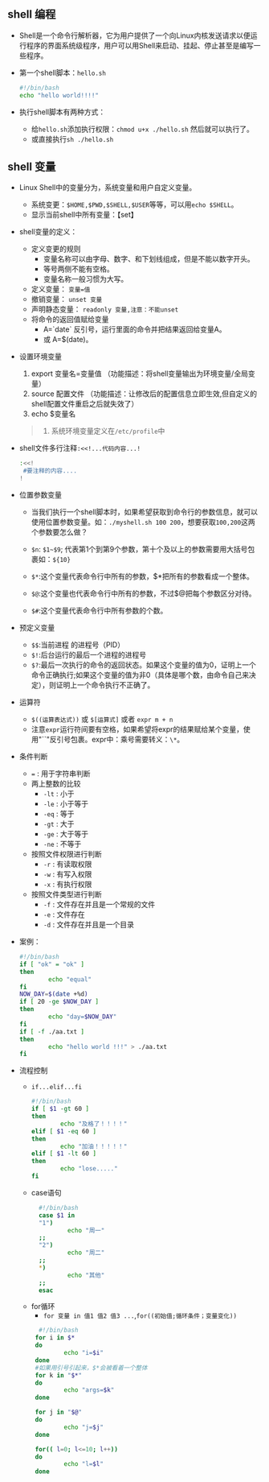 ## shell 编程

- Shell是一个命令行解析器，它为用户提供了一个向Linux内核发送请求以便运行程序的界面系统级程序，用户可以用Shell来启动、挂起、停止甚至是编写一些程序。

- 第一个shell脚本：`hello.sh`
  ```bash
  #!/bin/bash
  echo "hello world!!!!"
  ```

- 执行shell脚本有两种方式：
  - 给`hello.sh`添加执行权限：`chmod u+x ./hello.sh` 然后就可以执行了。
  - 或直接执行`sh ./hello.sh`

## shell 变量
 - Linux Shell中的变量分为，系统变量和用户自定义变量。
   - 系统变更：`$HOME,$PWD,$SHELL,$USER`等等，可以用`echo $SHELL`。
   - 显示当前shell中所有变量：【set】

 - shell变量的定义：
   - 定义变更的规则
     - 变量名称可以由字母、数字、和下划线组成，但是不能以数字开头。
     - 等号两侧不能有空格。
     - 变量名称一般习惯为大写。
   - 定义变量： `变量=值`
   - 撤销变量： `unset 变量`
   - 声明静态变量： `readonly 变量,注意：不能unset`
   - 将命令的返回值赋给变量
     - A=\`date\` 反引号，运行里面的命令并把结果返回给变量A。
     - 或 A=$(date)。
- 设置环境变量
  1. export 变量名=变量值 （功能描述：将shell变量输出为环境变量/全局变量）
  2. source 配置文件 （功能描述：让修改后的配置信息立即生效,但自定义的shell配置文件重启之后就失效了）
  3. echo $变量名

  > 1. 系统环境变量定义在`/etc/profile`中

- shell文件多行注释`:<<!...代码内容...!`
  ```bash
  :<<!
   #要注释的内容....
  !
  ```

- 位置参数变量
  - 当我们执行一个shell脚本时，如果希望获取到命令行的参数信息，就可以使用位置参数变量。如：`./myshell.sh 100 200`，想要获取`100,200`这两个参数要怎么做？

  - `$n`: `$1~$9`; 代表第1个到第9个参数，第十个及以上的参数需要用大括号包裹如：`${10}`
  - `$*`:这个变量代表命令行中所有的参数，$*把所有的参数看成一个整体。
  - `$@`:这个变量也代表命令行中所有的参数，不过$@把每个参数区分对待。
  - `$#`:这个变量代表命令行中所有参数的个数。
- 预定义变量
  - `$$`:当前进程 的进程号（PID）
  - `$!`:后台运行的最后一个进程的进程号
  - `$?`:最后一次执行的命令的返回状态。如果这个变量的值为0，证明上一个命令正确执行;如果这个变量的值为非0（具体是哪个数，由命令自己来决定），则证明上一个命令执行不正确了。
   
- 运算符
  - `$((运算表达式))` 或 `$[运算式]` 或者 `expr m + n `
  - 注意`expr`运行符间要有空格，如果希望将expr的结果赋给某个变量，使用"``"反引号包裹。expr中：乘号需要转义：`\*`。
- 条件判断
  - `=` : 用于字符串判断
  - 两上整数的比较
    - `-lt` : 小于
    - `-le` : 小于等于
    - `-eq` : 等于
    - `-gt` : 大于
    - `-ge` : 大于等于
    - `-ne` : 不等于
  - 按照文件权限进行判断
    - `-r` : 有读取权限
    - `-w` : 有写入权限
    - `-x` : 有执行权限
  - 按照文件类型进行判断
    - `-f` : 文件存在并且是一个常规的文件
    - `-e` : 文件存在
    - `-d` : 文件存在并且是一个目录

- 案例：
  ```bash
  #!/bin/bash
  if [ "ok" = "ok" ]
  then
          echo "equal"
  fi
  NOW_DAY=$(date +%d)
  if [ 20 -ge $NOW_DAY ]
  then
          echo "day=$NOW_DAY"
  fi
  if [ -f ./aa.txt ]
  then
          echo "hello world !!!" > ./aa.txt
  fi
  ```

- 流程控制
  - `if...elif...fi`
    ```bash
    #!/bin/bash
    if [ $1 -gt 60 ]
    then
            echo "及格了！！！！"
    elif [ $1 -eq 60 ]
    then
            echo "加油！！！！！"
    elif [ $1 -lt 60 ]
    then
            echo "lose....."
    fi
    ```
  - case语句
    ```bash
      #!/bin/bash
      case $1 in
      "1") 
              echo "周一"
      ;;
      "2")
              echo "周二"
      ;;
      *)
              echo "其他"
      ;;
      esac
    ```
  - for循环
     - `for 变量 in 值1 值2 值3 ...`,`for((初始值;循环条件；变量变化))`  
     ```bash
       #!/bin/bash
      for i in $*
      do
              echo "i=$i"
      done
      #如果用引号引起来，$*会被看着一个整体
      for k in "$*"
      do
              echo "args=$k"
      done

      for j in "$@"
      do
              echo "j=$j"
      done

      for(( l=0; l<=10; l++))
      do
              echo "l=$l"
      done

     ```


